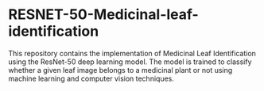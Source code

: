 # RESNET-50-Medicinal-leaf-identification
This repository contains the implementation of Medicinal Leaf Identification using the ResNet-50 deep learning model. The model is trained to classify whether a given leaf image belongs to a medicinal plant or not using machine learning and computer vision techniques.
